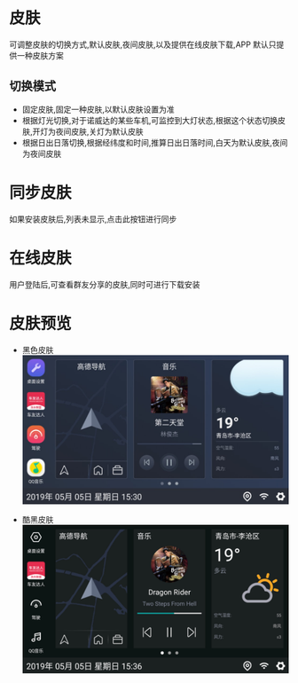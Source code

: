 # 皮肤

可调整皮肤的切换方式,默认皮肤,夜间皮肤,以及提供在线皮肤下载,APP 默认只提供一种皮肤方案

## 切换模式

- 固定皮肤,固定一种皮肤,以默认皮肤设置为准
- 根据灯光切换,对于诺威达的某些车机,可监控到大灯状态,根据这个状态切换皮肤,开灯为夜间皮肤,关灯为默认皮肤
- 根据日出日落切换,根据经纬度和时间,推算日出日落时间,白天为默认皮肤,夜间为夜间皮肤

# 同步皮肤

如果安装皮肤后,列表未显示,点击此按钮进行同步

# 在线皮肤

用户登陆后,可查看群友分享的皮肤,同时可进行下载安装

# 皮肤预览

- 黑色皮肤
  ![layout1](./img/theme_hei.jpg)

- 酷黑皮肤
  ![layout1](./img/theme_kuhei.jpg)

